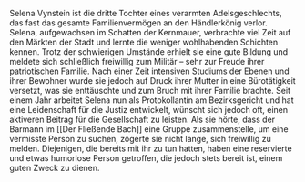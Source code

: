 Selena Vynstein ist die dritte Tochter eines verarmten Adelsgeschlechts, das fast das gesamte Familienvermögen an den Händlerkönig verlor. Selena, aufgewachsen im Schatten der Kernmauer, verbrachte viel Zeit auf den Märkten der Stadt und lernte die weniger wohlhabenden Schichten kennen. Trotz der schwierigen Umstände erhielt sie eine gute Bildung und meldete sich schließlich freiwillig zum Militär – sehr zur Freude ihrer patriotischen Familie. Nach einer Zeit intensiven Studiums der Ebenen und ihrer Bewohner wurde sie jedoch auf Druck ihrer Mutter in eine Bürotätigkeit versetzt, was sie enttäuschte und zum Bruch mit ihrer Familie brachte. Seit einem Jahr arbeitet Selena nun als Protokollantin am Bezirksgericht und hat eine Leidenschaft für die Justiz entwickelt, wünscht sich jedoch oft, einen aktiveren Beitrag für die Gesellschaft zu leisten. Als sie hörte, dass der Barmann im [[Der Fließende Bach]] eine Gruppe zusammenstelle, um eine vermisste Person zu suchen, zögerte sie nicht lange, sich freiwillig zu melden. Diejenigen, die bereits mit ihr zu tun hatten, haben eine reservierte und etwas humorlose Person getroffen, die jedoch stets bereit ist, einem guten Zweck zu dienen.
